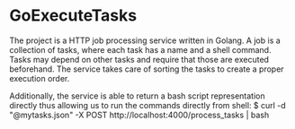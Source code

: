 # GoExecuteTasks

The project is a HTTP job processing service written in Golang.
A job is a collection of tasks, where each task has a name and a shell command. Tasks may
depend on other tasks and require that those are executed beforehand. The service takes care
of sorting the tasks to create a proper execution order.

Additionally, the service is able to return a bash script representation directly thus allowing us to run the commands directly from shell:
$ curl -d "@mytasks.json" -X POST http://localhost:4000/process_tasks | bash
